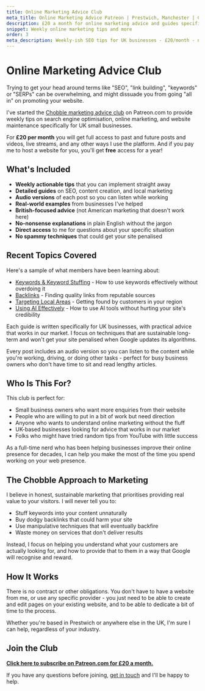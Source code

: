 ```yaml
---
title: Online Marketing Advice Club
meta_title: Online Marketing Advice Patreon | Prestwich, Manchester | Chobble
description: £20 a month for online marketing advice and guides specific to running an online business in the UK.
snippet: Weekly online marketing tips and more
order: 3
meta_description: Weekly-ish SEO tips for UK businesses - £20/month - no jargon, no dodgy tactics - real advice that works - free with hosting - Manchester web developer
---
```


# Online Marketing Advice Club

Trying to get your head around terms like "SEO", "link building", "keywords" or "SERPs" can be overwhelming, and might dissuade you from going "all in" on promoting your website.

I've started the [Chobble marketing advice club](https://www.patreon.com/Chobble) on Patreon.com to provide weekly tips on search engine optimisation, online marketing, and website maintenance specifically for UK small businesses.

For **£20 per month** you will get full access to past and future posts and videos, live streams, and any other ways I use the platform. And if you pay me to host a website for you, you'll get **free** access for a year!

## What's Included

- **Weekly actionable tips** that you can implement straight away
- **Detailed guides** on SEO, content creation, and local marketing
- **Audio versions** of each post so you can listen while working
- **Real-world examples** from businesses I've helped
- **British-focused advice** (not American marketing that doesn't work here)
- **No-nonsense explanations** in plain English without the jargon
- **Direct access** to me for questions about your specific situation
- **No spammy techniques** that could get your site penalised

## Recent Topics Covered

Here's a sample of what members have been learning about:

- [Keywords & Keyword Stuffing](https://www.patreon.com/posts/keyword-keyword-121654491) - How to use keywords effectively without overdoing it
- [Backlinks](https://www.patreon.com/posts/backlinks-120218288) - Finding quality links from reputable sources
- [Targeting Local Areas](https://www.patreon.com/posts/targeting-local-119714736) - Getting found by customers in your region
- [Using AI Effectively](https://www.patreon.com/posts/using-ai-120755818) - How to use AI tools without hurting your site's credibility

Each guide is written specifically for UK businesses, with practical advice that works in our market. I focus on techniques that are sustainable long-term and won't get your site penalised when Google updates its algorithms.

Every post includes an audio version so you can listen to the content while you're working, driving, or doing other tasks - perfect for busy business owners who don't have time to sit and read lengthy articles.

## Who Is This For?

This club is perfect for:

- Small business owners who want more enquiries from their website
- People who are willing to put in a bit of work but need direction
- Anyone who wants to understand online marketing without the fluff
- UK-based businesses looking for advice that works in our market
- Folks who might have tried random tips from YouTube with little success

As a full-time nerd who has been helping businesses improve their online presence for decades, I can help you make the most of the time you spend working on your web presence.

## The Chobble Approach to Marketing

I believe in honest, sustainable marketing that prioritises providing real value to your visitors. I will never tell you to:

- Stuff keywords into your content unnaturally
- Buy dodgy backlinks that could harm your site
- Use manipulative techniques that will eventually backfire
- Waste money on services that don't deliver results

Instead, I focus on helping you understand what your customers are actually looking for, and how to provide that to them in a way that Google will recognise and reward.

## How It Works

There is no contract or other obligations. You don't have to have a website from me, or use any specific provider - you just need to be able to create and edit pages on your existing website, and to be able to dedicate a bit of time to the process.

Whether you're based in Prestwich or anywhere else in the UK, I'm sure I can help, regardless of your industry.

## Join the Club

**[Click here to subscribe on Patreon.com for £20 a month.](https://www.patreon.com/Chobble)**

If you have any questions before joining, [get in touch](/contact/) and I'll be happy to help.

